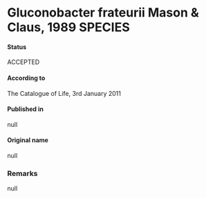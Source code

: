 # Gluconobacter frateurii Mason & Claus, 1989 SPECIES

#### Status
ACCEPTED

#### According to
The Catalogue of Life, 3rd January 2011

#### Published in
null

#### Original name
null

### Remarks
null
